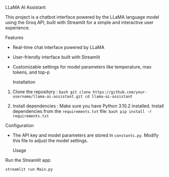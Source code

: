 LLaMA AI Assistant

This project is a chatbot interface powered by the LLaMA language model using the Groq API, built with Streamlit for a simple and interactive user experience.

   Features

- Real-time chat interface powered by LLaMA
- User-friendly interface built with Streamlit
- Customizable settings for model parameters like temperature, max tokens, and top-p

   Installation

1.   Clone the repository  :
    ```bash
    git clone https://github.com/your-username/llama-ai-assistant.git
    cd llama-ai-assistant
    ```

2.   Install dependencies  :
    Make sure you have Python 3.10.2 installed. Install dependencies from the `requirements.txt` file:
    ```bash
    pip install -r requirements.txt
    ```

   Configuration

- The API key and model parameters are stored in `constants.py`. Modify this file to adjust the model settings.

   Usage

Run the Streamlit app:

```bash
streamlit run Main.py
